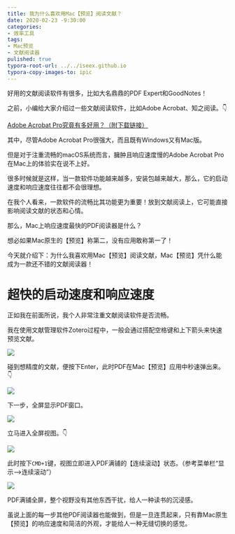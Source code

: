 ```yaml
---
title: 我为什么喜欢用Mac【预览】阅读文献？
date: 2020-02-23 -9:30:00
categories:
- 效率工具
tags:
- Mac预览
- 文献阅读器
pulished: true
typora-root-url: ../../iseex.github.io
typora-copy-images-to: ipic
---
```


好用的文献阅读软件有很多，比如大名鼎鼎的PDF Expert和GoodNotes！

之前，小编给大家介绍过一些文献阅读软件，比如Adobe Acrobat、知之阅读。👇

[Adobe Acrobat Pro究竟有多好用？（附下载链接）](https://mp.weixin.qq.com/s/SmnyrIS0uJ0XhjqA1duRUg)

其中，尽管Adobe Acrobat Pro很强大，而且既有Windows又有Mac版。

但是对于注重流畅的macOS系统而言，臃肿且响应速度慢的Adobe Acrobat Pro在Mac上的体验实在说不上好。

很多时候就是这样，当一款软件功能越来越多，安装包越来越大，那么，它的启动速度和响应速度往往都不会很理想。

在我个人看来，一款软件的流畅比其功能更为重要！放到文献阅读上，它可能直接影响阅读文献的状态和心情。

那么，Mac上响应速度最快的PDF阅读器是什么？

想必如果Mac原生的【预览】称第二，没有应用敢称第一了！

今天就介绍下：为什么我喜欢用Mac【预览】阅读文献，Mac【预览】凭什么能成为一款还不错的文献阅读器！

# 超快的启动速度和响应速度

正如我在前面所说，我个人非常注重文献阅读软件是否流畅。

我在使用文献管理软件Zotero过程中，一般会通过搭配空格键和上下箭头来快速预览文献。

![](https://tva1.sinaimg.cn/large/0082zybply1gc5l6idzkaj31740q7tdz.jpg)

碰到想精度的文献，便按下Enter，此时PDF在Mac【预览】应用中秒速弹出来。👇

![](https://tva1.sinaimg.cn/large/0082zybply1gc5l72e3k9j30xc0p444s.jpg)

下一步，全屏显示PDF窗口。

![](https://tva1.sinaimg.cn/large/0082zybply1gc5laxg9scj30xc0p4449.jpg)

立马进入全屏视图。👇

![](https://tva1.sinaimg.cn/large/0082zybply1gc5lci2i8fj31400p0jvy.jpg)

此时按下`CMD+1`键，视图立即进入PDF满铺的【连续滚动】状态。（参考菜单栏“显示-->连续滚动”）

![](https://tva1.sinaimg.cn/large/0082zybply1gc5le4luiyj31400p0tf1.jpg)

PDF满铺全屏，整个视野没有其他东西干扰，给人一种读书的沉浸感。

虽说上面的每一步其他PDF阅读器也能做到，但是一旦连贯起来，只有靠Mac原生【预览】的响应速度和简洁的外观，才能给人一种无缝切换的感觉。